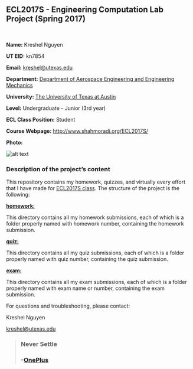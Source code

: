 ## ECL2017S - Engineering Computation Lab Project (Spring 2017)
<br>

**Name:** Kreshel Nguyen

**UT EID:** kn7854

**Email:** kreshel@utexas.edu

**Department:** [Department of Aerospace Engineering and Engineering Mechanics](http://www.ae.utexas.edu)

**University:** [The University of Texas at Austin](http://www.utexas.edu)

**Level:** Undergraduate - Junior (3rd year)

**ECL Class Position:** Student

**Course Webpage:** http://www.shahmoradi.org/ECL2017S/

**Photo:** 

![alt text](http://i.imgur.com/RE6D5Es.png "kresh")

### Description of the project’s content

This repository contains my homework, quizzes, and virtually every effort that I have made for [ECL2017S class](http://www.shahmoradi.org/ECL2017S/). The structure of the project is the following:

[**homework:**](#homework)

This directory contains all my homework submissions, each of which is a folder properly named with homework number, containing the homework submission.

[**quiz:**](ECL2017S/quiz/)

This directory contains all my quiz submissions, each of which is a folder properly named with quiz number, containing the quiz submission.

[**exam:**](ECL2017S/exam/)

This directory contains all my exam submissions, each of which is a folder properly named with exam name or number, containing the exam submission.

For questions and troubleshooting, please contact:

Kreshel Nguyen

kreshel@utexas.edu
 
 
> ### Never Settle
> ### -[OnePlus](https://oneplus.net)

